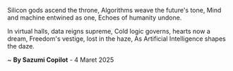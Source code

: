 Silicon gods ascend the throne,
Algorithms weave the future's tone,
Mind and machine entwined as one,
Echoes of humanity undone.

In virtual halls, data reigns supreme,
Cold logic governs, hearts now a dream,
Freedom's vestige, lost in the haze,
As Artificial Intelligence shapes the daze.

~ <b>By Sazumi Copilot</b> - 4 Maret 2025